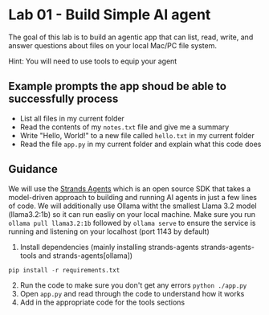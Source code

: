 # Lab 01 - Build Simple AI agent
The goal of this lab is to build an agentic app that can list, read, write, and answer questions about files on your local Mac/PC file system.

Hint: You will need to use tools to equip your agent

## Example prompts the app shoud be able to successfully process
- List all files in my current folder
- Read the contents of my `notes.txt` file and give me a summary
- Write "Hello, World!" to a new file called `hello.txt` in my current folder
- Read the file `app.py` in my current folder and explain what this code does

## Guidance

We will use the [Strands Agents](https://strandsagents.com/latest/) which is an open source SDK that takes a model-driven approach to building and running AI agents in just a few lines of code. We will additionally use Ollama witht the smallest Llama 3.2 model (llama3.2:1b) so it can run easliy on your local machine. Make sure you run `ollama pull llama3.2:1b` followed by `ollama serve` to ensure the service is running and listening on your localhost (port 1143 by default)

1. Install dependencies (mainly installing strands-agents strands-agents-tools and strands-agents[ollama])

```python
pip install -r requirements.txt
```

2. Run the code to make sure you don't get any errors `python ./app.py`
3. Open `app.py` and read through the code to understand how it works
4. Add in the appropriate code for the tools sections